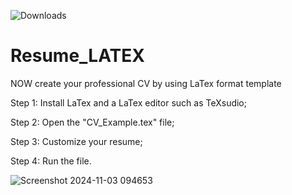 ![Downloads](https://img.shields.io/github/downloads/username/repo/asset-name/total)

# Resume_LATEX
NOW create your professional CV by using LaTex format template

Step 1:
Install LaTex and a LaTex editor such as TeXsudio;

Step 2:
Open the "CV_Example.tex" file;

Step 3:
Customize your resume;

Step 4:
Run the file.

![Screenshot 2024-11-03 094653](https://github.com/user-attachments/assets/e90b1160-0522-4da7-9e26-58a3de7ae0e3)
